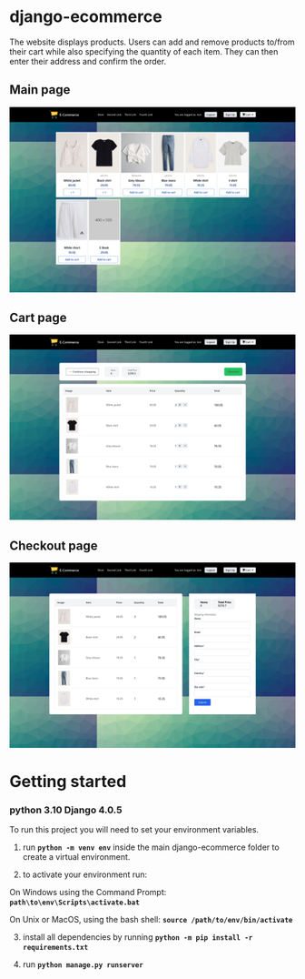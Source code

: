 # django-ecommerce
The website displays products. Users can add and remove products to/from their cart while also specifying the quantity of each item. They can then enter their address and confirm the order.

## Main page

![alt text](https://github.com/ParkNikita/django-ecommerce/blob/main/E-Commerce-main_page-0001.jpg?raw=true)

## Cart page

![alt text](https://github.com/ParkNikita/django-ecommerce/blob/main/E-Commerce-cart_page-0001.jpg?raw=true)

## Checkout page

![alt text](https://github.com/ParkNikita/django-ecommerce/blob/main/E-Commerce-checkout_page-0001.jpg?raw=true)

# Getting started

### python 3.10 Django 4.0.5

To run this project you will need to set your environment variables.

1. run **`python -m venv env`** inside the main django-ecommerce folder to create a virtual environment.

2. to activate your environment run:

  On Windows using the Command Prompt: **`path\to\env\Scripts\activate.bat`**

  On Unix or MacOS, using the bash shell: **`source /path/to/env/bin/activate`**

3. install all dependencies by running **`python -m pip install -r requirements.txt`**

4. run **`python manage.py runserver`**
